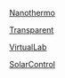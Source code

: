 [Nanothermo](https://hub.gke2.mybinder.org/user/moontreero-nanothermo-v9rmx785/doc/tree/Nanothermochromism.ipynb)

[Transparent](https://hub.gke2.mybinder.org/user/moontreero-trasnparent-k6lxabve/doc/workspaces/auto-L/tree/Transparent_conductive_oxides.ipynb)

[VirtualLab](https://mybinder.org/v2/gh/moontreero/Thin_Film_Optics_VirtualLab.git/master?labpath=Thin_Film_Lab_v3.ipynb)

[SolarControl](https://mybinder.org/v2/gh/moontreero/Solar_Control.git/master?labpath=Solar_Control_Film.ipynb)
